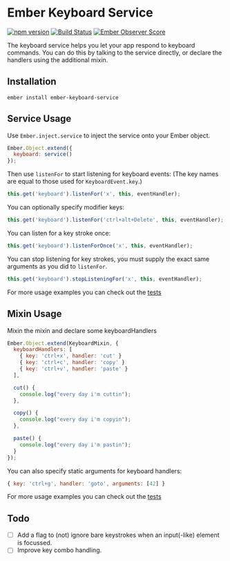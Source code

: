# Ember Keyboard Service
[![npm version](https://badge.fury.io/js/ember-keyboard-service.svg)](http://badge.fury.io/js/ember-keyboard-service) [![Build Status](https://travis-ci.org/Fabriquartz/ember-keyboard-service.svg?branch=master)](https://travis-ci.org/Fabriquartz/ember-keyboard-service) [![Ember Observer Score](http://emberobserver.com/badges/ember-keyboard-service.svg)](http://emberobserver.com/addons/ember-keyboard-service)

The keyboard service helps you let your app respond to keyboard commands.
You can do this by talking to the service directly, or declare the handlers
using the additional mixin.

## Installation

```shell
ember install ember-keyboard-service
```

## Service Usage

Use `Ember.inject.service` to inject the service onto your Ember object.

```js
Ember.Object.extend({
  keyboard: service()
});
```

Then use `listenFor` to start listening for keyboard events:
(The key names are equal to those used for `KeyboardEvent.key`.)

```js
this.get('keyboard').listenFor('x', this, eventHandler);
```

You can optionally specify modifier keys:

```js
this.get('keyboard').listenFor('ctrl+alt+Delete', this, eventHandler);
```

You can listen for a key stroke once:

```js
this.get('keyboard').listenForOnce('x', this, eventHandler);
```

You can stop listening for key strokes, you must supply the exact same
arguments as you did to `listenFor`.

```js
this.get('keyboard').stopListeningFor('x', this, eventHandler);
```

For more usage examples you can check out the [tests](https://github.com/Fabriquartz/ember-keyboard-service/blob/master/tests/unit/services/keyboard-test.js)

## Mixin Usage

Mixin the mixin and declare some keyboardHandlers

```js
Ember.Object.extend(KeyboardMixin, {
  keyboardHandlers: [
    { key: 'ctrl+x', handler: 'cut' }
    { key: 'ctrl+c', handler: 'copy' }
    { key: 'ctrl+v', handler: 'paste' }
  ],

  cut() {
    console.log("every day i'm cuttin");
  },

  copy() {
    console.log("every day i'm copyin");
  },

  paste() {
    console.log("every day i'm pastin");
  }
});
```

You can also specify static arguments for keyboard handlers:

```js
{ key: 'ctrl+g', handler: 'goto', arguments: [42] }
```

For more usage examples you can check out the [tests](https://github.com/Fabriquartz/ember-keyboard-service/blob/master/tests/unit/mixins/keyboard-test.js)

## Todo

- [ ] Add a flag to (not) ignore bare keystrokes when an input(-like) element is focussed.
- [ ] Improve key combo handling.
